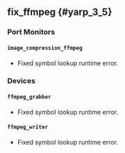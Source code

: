 fix_ffmpeg {#yarp_3_5}
----------

### Port Monitors

#### `image_compression_ffmpeg`

* Fixed symbol lookup runtime error.


### Devices

#### `ffmpeg_grabber`

* Fixed symbol lookup runtime error.

#### `ffmpeg_writer`

* Fixed symbol lookup runtime error.
